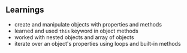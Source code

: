 ## Learnings
- create and manipulate objects with properties and methods
- learned and used `this` keyword in object methods
- worked with nested objects and array of objects
- iterate over an object's properties using loops and built-in methods